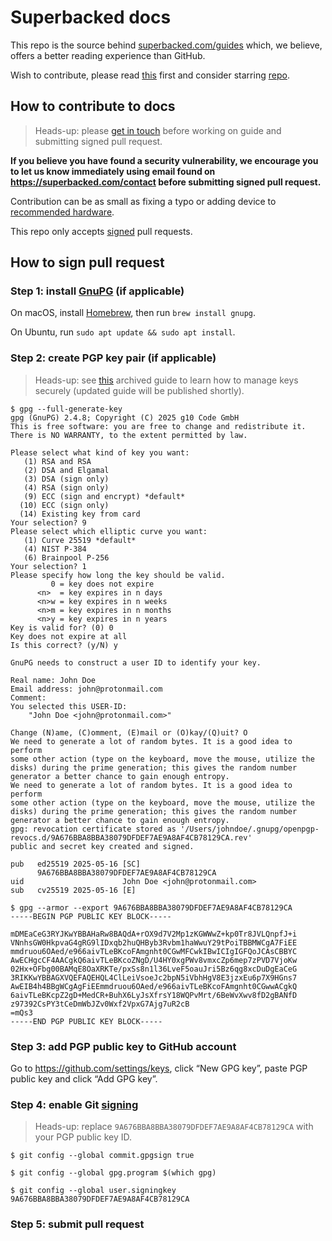# Superbacked docs

This repo is the source behind [superbacked.com/guides](https://superbacked.com/docs) which, we believe, offers a better reading experience than GitHub.

Wish to contribute, please read [this](#how-to-contribute-to-docs) first and consider starring [repo](https://github.com/superbacked/superbacked).

## How to contribute to docs

> Heads-up: please [get in touch](https://superbacked.com/contact) before working on guide and submitting signed pull request.

**If you believe you have found a security vulnerability, we encourage you to let us know immediately using email found on https://superbacked.com/contact before submitting signed pull request.**

Contribution can be as small as fixing a typo or adding device to [recommended hardware](recommended-hardware.md).

This repo only accepts [signed](https://docs.github.com/en/authentication/managing-commit-signature-verification/signing-commits) pull requests.

## How to sign pull request

### Step 1: install [GnuPG](https://gnupg.org/) (if applicable)

On macOS, install [Homebrew](https://brew.sh/), then run `brew install gnupg`.

On Ubuntu, run `sudo apt update && sudo apt install`.

### Step 2: create PGP key pair (if applicable)

> Heads-up: see [this](https://github.com/sunknudsen/guides/tree/main/archive/how-to-generate-and-air-gap-pgp-private-keys-using-gnupg-tails-and-yubikey) archived guide to learn how to manage keys securely (updated guide will be published shortly).

```shell-session
$ gpg --full-generate-key
gpg (GnuPG) 2.4.8; Copyright (C) 2025 g10 Code GmbH
This is free software: you are free to change and redistribute it.
There is NO WARRANTY, to the extent permitted by law.

Please select what kind of key you want:
   (1) RSA and RSA
   (2) DSA and Elgamal
   (3) DSA (sign only)
   (4) RSA (sign only)
   (9) ECC (sign and encrypt) *default*
  (10) ECC (sign only)
  (14) Existing key from card
Your selection? 9
Please select which elliptic curve you want:
   (1) Curve 25519 *default*
   (4) NIST P-384
   (6) Brainpool P-256
Your selection? 1
Please specify how long the key should be valid.
         0 = key does not expire
      <n>  = key expires in n days
      <n>w = key expires in n weeks
      <n>m = key expires in n months
      <n>y = key expires in n years
Key is valid for? (0) 0
Key does not expire at all
Is this correct? (y/N) y

GnuPG needs to construct a user ID to identify your key.

Real name: John Doe
Email address: john@protonmail.com
Comment:
You selected this USER-ID:
    "John Doe <john@protonmail.com>"

Change (N)ame, (C)omment, (E)mail or (O)kay/(Q)uit? O
We need to generate a lot of random bytes. It is a good idea to perform
some other action (type on the keyboard, move the mouse, utilize the
disks) during the prime generation; this gives the random number
generator a better chance to gain enough entropy.
We need to generate a lot of random bytes. It is a good idea to perform
some other action (type on the keyboard, move the mouse, utilize the
disks) during the prime generation; this gives the random number
generator a better chance to gain enough entropy.
gpg: revocation certificate stored as '/Users/johndoe/.gnupg/openpgp-revocs.d/9A676BBA8BBA38079DFDEF7AE9A8AF4CB78129CA.rev'
public and secret key created and signed.

pub   ed25519 2025-05-16 [SC]
      9A676BBA8BBA38079DFDEF7AE9A8AF4CB78129CA
uid                      John Doe <john@protonmail.com>
sub   cv25519 2025-05-16 [E]

$ gpg --armor --export 9A676BBA8BBA38079DFDEF7AE9A8AF4CB78129CA
-----BEGIN PGP PUBLIC KEY BLOCK-----

mDMEaCeG3RYJKwYBBAHaRw8BAQdA+rOX9d7V2Mp1zKGWWwZ+kp0Tr8JVLQnpfJ+i
VNnhsGW0HkpvaG4gRG9lIDxqb2huQHByb3Rvbm1haWwuY29tPoiTBBMWCgA7FiEE
mmdruou6OAed/e966aivTLeBKcoFAmgnht0CGwMFCwkIBwICIgIGFQoJCAsCBBYC
AwECHgcCF4AACgkQ6aivTLeBKcoZNgD/U4HY0xgPWv8vmxcZp6mep7zPVD7VjoKw
02Hx+OFbg00BAMqE8OaXRKTe/pxSs8n1l36LveF5oauJri5Bz6qg8xcDuDgEaCeG
3RIKKwYBBAGXVQEFAQEHQL4ClLeiVsoeJc2bpN5iVbhHgV8E3jzxEu6p7X9HGns7
AwEIB4h4BBgWCgAgFiEEmmdruou6OAed/e966aivTLeBKcoFAmgnht0CGwwACgkQ
6aivTLeBKcpZ2gD+MedCR+BuhX6LyJsXfrsY18WQPvMrt/6BeWvXwv8fD2gBANfD
z97392CsPY3tCeDmWbJZv0Wxf2VpxG7Ajg7uR2cB
=mQs3
-----END PGP PUBLIC KEY BLOCK-----
```

### Step 3: add PGP public key to GitHub account

Go to https://github.com/settings/keys, click “New GPG key”, paste PGP public key and click “Add GPG key”.

### Step 4: enable Git [signing](https://git-scm.com/book/en/v2/Git-Tools-Signing-Your-Work)

> Heads-up: replace `9A676BBA8BBA38079DFDEF7AE9A8AF4CB78129CA` with your PGP public key ID.

```shell-session
$ git config --global commit.gpgsign true

$ git config --global gpg.program $(which gpg)

$ git config --global user.signingkey 9A676BBA8BBA38079DFDEF7AE9A8AF4CB78129CA
```

### Step 5: submit pull request
